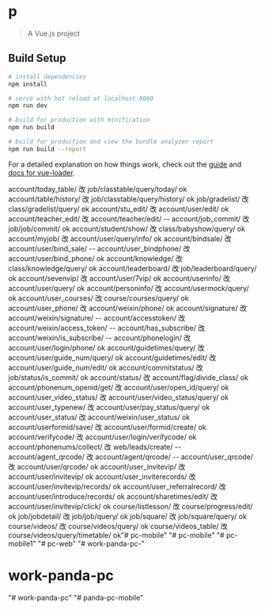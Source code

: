 # p

> A Vue.js project

## Build Setup

``` bash
# install dependencies
npm install

# serve with hot reload at localhost:8080
npm run dev

# build for production with minification
npm run build

# build for production and view the bundle analyzer report
npm run build --report
```

For a detailed explanation on how things work, check out the [guide](http://vuejs-templates.github.io/webpack/) and [docs for vue-loader](http://vuejs.github.io/vue-loader).

account/today_table/    改       job/classtable/query/today/                   ok
account/table/history/    改      job/classtable/query/history/                ok
job/gradelist/   改      class/gradelist/query/                                ok
account/stu_edit/     改           account/user/edit/                          ok
account/teacher_edit/    改      account/teacher/edit/                         --
account/job_commit/       改        job/job/commit/                            ok
account/student/show/     改       class/babyshow/query/                       ok
account/myjob/       改        account/user/query/info/                        ok
account/bindsale/     改      account/user/bind_sale/                          --
account/user_bindphone/      改          account/user/bind_phone/              ok
account/knowledge/        改        class/knowledge/query/                     ok
account/leaderboard/      改       job/leaderboard/query/                      ok
account/sevenvip/       改          account/user/7vip/                         ok
account/userinfo/      改           account/user/query/                        ok
account/personinfo/       改          account/usermock/query/                  ok
account/user_courses/    改        course/courses/query/                       ok
account/user_phone/      改       account/weixin/phone/                        ok
account/signature/    改       account/weixin/signature/                       --
account/accesstoken/       改             account/weixin/access_token/         --
account/has_subscribe/      改           account/weixin/is_subscribe/          --
account/phonelogin/       改          account/user/login/phone/                ok
account/guidetimes/query/      改         account/user/guide_num/query/        ok
account/guidetimes/edit/      改        account/user/guide_num/edit/           ok
account/commitstatus/        改           job/status/is_commit/                ok
account/status/      改        account/flag/divide_class/                      ok
account/phonenum_openid/get/        改        account/user/open_id/query/      ok
account/user_video_status/     改      account/user/video_status/query/        ok
account/user_typenew/       改     account/user/pay_status/query/              ok
account/user_status/       改        account/weixin/user_status/               ok
account/userformid/save/    改        account/user/formid/create/              ok
account/verifycode/     改          account/user/login/verifycode/             ok
account/phonenums/collect/         改      web/leads/create/                   --
account/agent_qrcode/    改         account/agent/qrcode/                      --
account/user_qrcode/         改            account/user/qrcode/                ok
account/user_invitevip/        改            account/user/invitevip/           ok
account/user_inviterecords/       改           account/user/invitevip/records/ ok
account/user_referralrecord/      改         account/user/introduce/records/   ok
account/sharetimes/edit/      改            account/user/invitevip/click/      ok
course/listlesson/    改        course/progress/edit/                          ok
job/jobdetail/      改     job/job/query/                                      ok
job/square/      改     job/square/query/                                      ok
course/videos/    改         course/videos/query/                              ok
course/videos_table/    改      course/videos/query/timetable/                 ok"# pc-mobile" 
"# pc-mobile" 
"# pc-mobile1" 
"# pc-web" 
"# work-panda-pc-" 
# work-panda-pc
"# work-panda-pc" 
"# panda-pc-mobile" 
